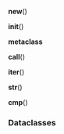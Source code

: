 
__new__()

__init__()

__metaclass__

__call__()


__iter__()

__str__()

__cmp__()


### Dataclasses

